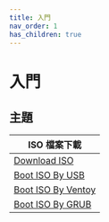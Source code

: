```yaml
---
title: 入門
nav_order: 1
has_children: true
---
```


# 入門


## 主題

| ISO 檔案下載 |
| --- |
| [Download ISO](https://samwhelp.github.io/note-about-fedoralinux/read/start/download/download_iso.html) |
| [Boot ISO By USB](https://samwhelp.github.io/note-about-fedoralinux/read/start/download/boot_iso_by_usb.html) |
| [Boot ISO By Ventoy](https://samwhelp.github.io/note-about-fedoralinux/read/start/download/boot_iso_by_ventoy.html) |
| [Boot ISO By GRUB](https://samwhelp.github.io/note-about-fedoralinux/read/start/download/boot_iso_by_grub.html) |
